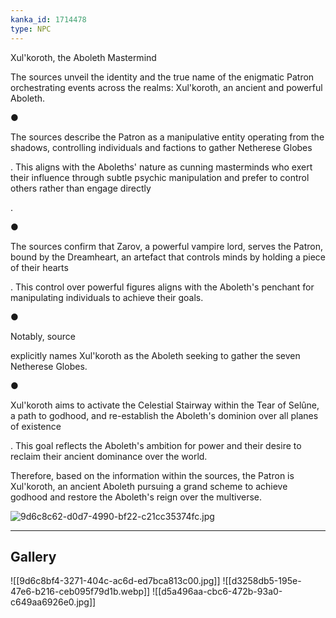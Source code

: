 ```yaml
---
kanka_id: 1714478
type: NPC
---
```


Xul'koroth, the Aboleth Mastermind

The sources unveil the identity and the true name of the enigmatic Patron orchestrating events across the realms: Xul'koroth, an ancient and powerful Aboleth.

●

The sources describe the Patron as a manipulative entity operating from the shadows, controlling individuals and factions to gather Netherese Globes

. This aligns with the Aboleths' nature as cunning masterminds who exert their influence through subtle psychic manipulation and prefer to control others rather than engage directly

.

●

The sources confirm that Zarov, a powerful vampire lord, serves the Patron, bound by the Dreamheart, an artefact that controls minds by holding a piece of their hearts

. This control over powerful figures aligns with the Aboleth's penchant for manipulating individuals to achieve their goals.

●

Notably, source

explicitly names Xul'koroth as the Aboleth seeking to gather the seven Netherese Globes.

●

Xul'koroth aims to activate the Celestial Stairway within the Tear of Selûne, a path to godhood, and re-establish the Aboleth's dominion over all planes of existence

. This goal reflects the Aboleth's ambition for power and their desire to reclaim their ancient dominance over the world.

Therefore, based on the information within the sources, the Patron is Xul'koroth, an ancient Aboleth pursuing a grand scheme to achieve godhood and restore the Aboleth's reign over the multiverse.

![9d6c8c62-d0d7-4990-bf22-c21cc35374fc.jpg](https://d3a4xjr8r2ldhu.cloudfront.net/campaigns/273567/9d6c8c62-d0d7-4990-bf22-c21cc35374fc.jpg)

---
## Gallery
![[9d6c8bf4-3271-404c-ac6d-ed7bca813c00.jpg]]
![[d3258db5-195e-47e6-b216-ceb095f79d1b.webp]]
![[d5a496aa-cbc6-472b-93a0-c649aa6926e0.jpg]]